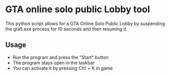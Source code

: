 # GTA online solo public Lobby tool
This python script allows for a GTA Online Solo Public Lobby by suspending the gta5.exe process for 10 seconds and then resuming it.

## Usage
- Run the program and press the "Start" button
- The program stays open in the taskbar
- You can activate it by pressing Ctrl + K in game
